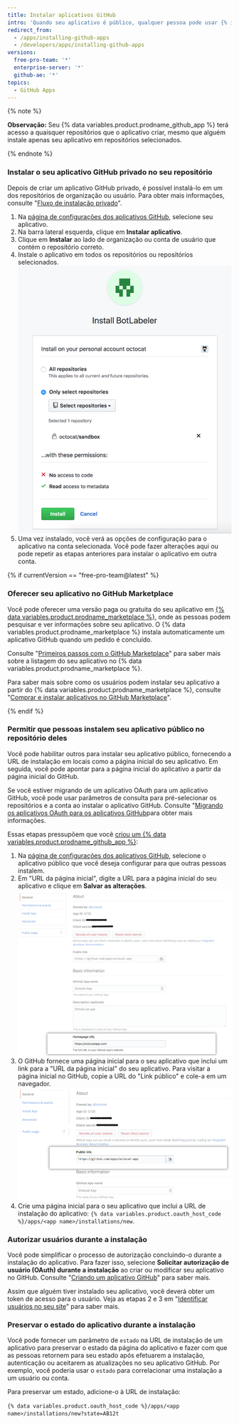 ```yaml
---
title: Instalar aplicativos GitHub
intro: 'Quando seu aplicativo é público, qualquer pessoa pode usar {% if currentVersion == "free-pro-team@latest" %} o {% data variables.product.prodname_marketplace %} ou {% endif %}uma URL de instalação para instalar o aplicativo no seu repositório. Quando seu app é privado, somente você pode instalar o aplicativo em repositórios que você possui.'
redirect_from:
  - /apps/installing-github-apps
  - /developers/apps/installing-github-apps
versions:
  free-pro-team: '*'
  enterprise-server: '*'
  github-ae: '*'
topics:
  - GitHub Apps
---
```


{% note %}

**Observação:** Seu {% data variables.product.prodname_github_app %} terá acesso a quaisquer repositórios que o aplicativo criar, mesmo que alguém instale apenas seu aplicativo em repositórios selecionados.

{% endnote %}

### Instalar o seu aplicativo GitHub privado no seu repositório

Depois de criar um aplicativo GitHub privado, é possível instalá-lo em um dos repositórios de organização ou usuário. Para obter mais informações, consulte "[Fluxo de instalação privado](/apps/managing-github-apps/making-a-github-app-public-or-private/#private-installation-flow)".

1. Na [página de configurações dos aplicativos GitHub](https://github.com/settings/apps), selecione seu aplicativo.
2. Na barra lateral esquerda, clique em **Instalar aplicativo**.
3. Clique em **Instalar** ao lado de organização ou conta de usuário que contém o repositório correto.
4. Instale o aplicativo em todos os repositórios ou repositórios selecionados. ![Permissões de instalação do aplicativo](/assets/images/install_permissions.png)
5. Uma vez instalado, você verá as opções de configuração para o aplicativo na conta selecionada. Você pode fazer alterações aqui ou pode repetir as etapas anteriores para instalar o aplicativo em outra conta.

{% if currentVersion == "free-pro-team@latest" %}
### Oferecer seu aplicativo no GitHub Marketplace

Você pode oferecer uma versão paga ou gratuita do seu aplicativo em [{% data variables.product.prodname_marketplace %}](https://github.com/marketplace), onde as pessoas podem pesquisar e ver informações sobre seu aplicativo. O {% data variables.product.prodname_marketplace %} instala automaticamente um aplicativo GitHub quando um pedido é concluído.

Consulte "[Primeiros passos com o GitHub Marketplace](/marketplace/getting-started/)" para saber mais sobre a listagem do seu aplicativo no {% data variables.product.prodname_marketplace %}.

Para saber mais sobre como os usuários podem instalar seu aplicativo a partir do {% data variables.product.prodname_marketplace %}, consulte "[Comprar e instalar aplicativos no GitHub Marketplace](/articles/purchasing-and-installing-apps-in-github-marketplace)".

{% endif %}

### Permitir que pessoas instalem seu aplicativo público no repositório deles

Você pode habilitar outros para instalar seu aplicativo público, fornecendo a URL de instalação em locais como a página inicial do seu aplicativo. Em seguida, você pode apontar para a página inicial do aplicativo a partir da página inicial do GitHub.

 Se você estiver migrando de um aplicativo OAuth para um aplicativo GitHub, você pode usar parâmetros de consulta para pré-selecionar os repositórios e a conta ao instalar o aplicativo GitHub. Consulte "[Migrando os aplicativos OAuth para os aplicativos GitHub](/apps/migrating-oauth-apps-to-github-apps/)para obter mais informações.

Essas etapas pressupõem que você [criou um {% data variables.product.prodname_github_app %}](/apps/building-github-apps/):

1. Na [página de configurações dos aplicativos GitHub](https://github.com/settings/apps), selecione o aplicativo público que você deseja configurar para que outras pessoas instalem.
2. Em "URL da página inicial", digite a URL para a página inicial do seu aplicativo e clique em **Salvar as alterações**. ![URL da página inicial](/assets/images/github-apps/github_apps_homepageURL.png)
3. O GitHub fornece uma página inicial para o seu aplicativo que inclui um link para a "URL da página inicial" do seu aplicativo. Para visitar a página inicial no GitHub, copie a URL do "Link público" e cole-a em um navegador. ![Link público](/assets/images/github-apps/github_apps_public_link.png)
4. Crie uma página inicial para o seu aplicativo que inclui a URL de instalação do aplicativo: `{% data variables.product.oauth_host_code %}/apps/<app name>/installations/new`.

### Autorizar usuários durante a instalação

Você pode simplificar o processo de autorização concluindo-o durante a instalação do aplicativo. Para fazer isso, selecione **Solicitar autorização de usuário (OAuth) durante a instalação** ao criar ou modificar seu aplicativo no GitHub. Consulte "[Criando um aplicativo GitHub](/apps/building-github-apps/creating-a-github-app/)" para saber mais.

Assim que alguém tiver instalado seu aplicativo, você deverá obter um token de acesso para o usuário. Veja as etapas 2 e 3 em "[Identificar usuários no seu site](/apps/building-github-apps/identifying-and-authorizing-users-for-github-apps/#identifying-users-on-your-site)" para saber mais.
### Preservar o estado do aplicativo durante a instalação

Você pode fornecer um parâmetro de `estado` na URL de instalação de um aplicativo para preservar o estado da página do aplicativo e fazer com que as pessoas retornem para seu estado após efetuarem a instalação, autenticação ou aceitarem as atualizações no seu aplicativo GitHub. Por exemplo, você poderia usar o `estado` para correlacionar uma instalação a um usuário ou conta.

Para preservar um estado, adicione-o à URL de instalação:

`{% data variables.product.oauth_host_code %}/apps/<app name>/installations/new?state=AB12t`
